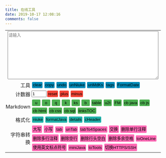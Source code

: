 ```yaml
---
title: 在线工具
date: 2019-10-17 12:08:16
comments: false
---
```

<div id="panel"><table><tr id="yesInput" style="width: 100%;"><td colspan="2" style="width: 100%;"><textarea rows="10" id="input" placeholder="请输入" contenteditable="true" class="block"></textarea></td></tr><tr class="notInput"><td class="td-right td-padding">工具</td><td class="td-padding"><button class="mybtn" onclick="clearInput()">clear</button><button class="mybtn" onclick="copy()">copy</button><button class="mybtn" onclick="undo()">undo</button><button class="mybtn" onclick="unNiuke()">unNiuke</button><button class="mybtn" onclick="unMdKs()">unMdKs</button><button class="mybtn" onclick="tags()">tags</button><button class="mybtn" onclick="formatDateShow()">FormatDate</button></td></tr><tr class="notInput"><td class="td-right td-padding">计数器</td><td class="td-padding"><input type="text" name="counter" id="counter" value="1" size="3" /><button class="mybtn red" onclick="document.getElementById('counter').value='1'">reset</button><button class="mybtn red" onclick="plus()">plus</button><button class="mybtn red" onclick="minus()">minus</button></td></tr><tr class="notInput"><td class="td-right td-padding">Markdown</td><td class="td-padding"><button class="mybtn green" onclick="mdU()">u</button><button class="mybtn green" onclick="mdO()">o</button><button class="mybtn green" onclick="mdQ()">q</button><button class="mybtn green" onclick="mdK()">k</button><button class="mybtn green" onclick="mdKs()">ks</button><button class="mybtn green" onclick="mdB()">b</button><button class="mybtn green" onclick="mdtableCopy()">table</button><button class="mybtn green" onclick="mdU2T()">u2t</button><button class="mybtn green" onclick="frontMatter()">FM</button><button class="mybtn green" onclick="mdCb('java')">cb&nbsp;java</button><button class="mybtn green" onclick="mdCb('javascript')">cb&nbsp;js</button><button class="mybtn green" onclick="mdCb('html')">cb&nbsp;html</button><button class="mybtn green" onclick="mdCb('css')">cb&nbsp;css</button><button class="mybtn green" onclick="mdCb('sql')">cb&nbsp;sql</button><button class="mybtn green" onclick="linksTOC()">linksTOC</button></td></tr><tr class="notInput"><td class="td-right td-padding">格式化</td><td class="td-padding"><button class="mybtn LightSeaGreen" onclick="niuke()">niuke</button><button class="mybtn LightSeaGreen" onclick="formatJava()">formatJava</button><button class="mybtn LightSeaGreen" onclick="toggleFold()">details</button><button class="mybtn LightSeaGreen" onclick="cHeader()">cHeader</button></td></tr><tr class="notInput"><td class="td-right td-padding">字符串转换</td><td class="td-padding"><button class="mybtn HotPink" onclick="upperCase()">大写</button><button class="mybtn HotPink" onclick="lowerCase()">小写</button><button class="mybtn HotPink" onclick="tab()">tab</button><button class="mybtn HotPink" onclick="unTab()">unTab</button><button class="mybtn HotPink" onclick="tabTo4Spaces()">tabTo4Spaces</button><button class="mybtn HotPink" onclick="swap()">交换</button><button class="mybtn HotPink" onclick="deleteSingleLineComment()">删除单行注释</button><button class="mybtn HotPink" onclick="deleteMultilineComments()">删除多行注释</button><button class="mybtn HotPink" onclick="deleteBlankLine()">删除空行</button><button class="mybtn HotPink" onclick="deleteSpaceStart()">删除行头空白</button><button class="mybtn HotPink" onclick="deleteSpaces()">删除多余空格</button><button class="mybtn HotPink" onclick="toOneLine()">toOneLine</button><button class="mybtn HotPink" onclick="toEnPunctuation()">使用英文标点符号</button><button class="mybtn HotPink" onclick="miniJava()">miniJava</button><button class="mybtn HotPink" onclick="toTools()">toTools</button><button class="mybtn HotPink" onclick="switchHttpsSsh()">切换HTTPS/SSH</button></td></tr></table></div>
<style>
    .mybtn {
        background-color: #008CBA;
        border: none;
        padding: 0.2em 0.2em 0.2em 0.2em;
        text-align: center;
        text-decoration: none;
        display: inline-block;
        margin: 0.2em 0.2em 0.2em 0.2em;
        cursor: pointer;
        min-width: 2em;
        border-radius: 0.2em;
    }
    .tools {
        display: block;
        margin: 0.5em;
    }
    .block {
        display: block;
    }
    .red {
        background-color: #f44336;
    }
    .green {
        background-color: #4CAF50;
    }
    .pink {
        background-color: #FF00FF;
    }
    .HotPink {
        background-color: HotPink;
    }
    .blue {
        background-color: #008CBA;
    }
    .blueviolet {
        background-color: BlueViolet;
    }
    .LightSeaGreen {
        background-color: LightSeaGreen;
    }
    .brown {
        background-color: brown;
    }
    .yellow {
        background-color: yellow;
    }
    .crimson {
        background-color: crimson;
    }
    .black {
        background-color: black;
    }
    .gray {
        background-color: #555555;
    }
    textarea {
        width: 100%;
        height: auto;
    }
    table {
        width: 100%;
        margin: 0em;
    }
    .td-right {
        text-align: right;
    }
    .td-padding {
        padding: 0.1em;
    }
    /* 覆盖样式 */
    header.post-header div.post-meta {
        margin-bottom: 0.875em;
    }
    div.posts-expand div.post-block {
        padding-top: 0em;
    }
</style>
<script>
    (function () {
        var notInput = document.getElementsByClassName("notInput");
        var count = 0;
        for (var i = 0; i < notInput.length; i++) {
            console.log("not input tr " + i + ":" + notInput[i].offsetHeight);
            count += notInput[i].offsetHeight;
        }
        var title = document.getElementsByClassName("post-header");
        for (var i = 0; i < title.length; i++) {
            console.log("title " + i + ":" + title[i].offsetHeight);
            count += title[i].offsetHeight;
        }
        var header = document.getElementById("header");
        console.log("header :" + header.offsetHeight);
        if (header.offsetHeight == 0) {
            count += 40;
        } else {
            count += 20;
        }
        count += header.offsetHeight;
        count += 8 + 8 + 22;
        console.log("屏幕可视区域高度:" + window.innerHeight + "px")
        console.log("其他元素高度:" + count + "px")
        var inputHight = (Number)(window.innerHeight - count);
        console.log("输入框高度:" + inputHight + "px");
        if (inputHight > 0) {
            document.getElementById("input").style.height = inputHight + "px";
        }
    })();
    window.onload = function () {
        var input = document.getElementById("input");
        input.focus();
    }
</script>
<script>
    var input = document.getElementById("input");
    var inputBackup;
    var timeOut;
    var depth = 0;
    function checkInput() {
        return !(input.value === null || input.value === "");
    }
    function backupInput() {
        inputBackup = input.value;
    }
    function undo() {
        input.value = inputBackup;
        if (timeOut != null) {
            window.clearTimeout(timeOut);
        }
        input.select();
        document.execCommand("Copy");
        input.blur();
    }
    function tags() {
        input.value = "\ntags: 有空了解一下";
        copy();
    }
    function linksTOC(text) {
        if (text == null) {
            result(linksTOC(input.value));
        } else {
            var toc = '';
            var head = "<div id=\"my_toc\">\n\n";
            var tail =
                "\n</div>\n<script>if (navigator.platform.search('arm')==-1){document.getElementById('my_toc').style.display = 'none';}" +
                "<__script>\n".replace("__", "/");
            var regex = /^(#+) (.+?)(?: #*)?$/mg;
            var matchs = text.match(regex);
            var resultStr = "";
            var item = '';
            var tabs = '';
            var title = '';
            var MdLinkRegex = /\[(.+?)\]\(.+?\)/;
            for (var i = 0; i < matchs.length; i++) {
                tabs = generateIndentation(matchs[i].replace(regex, "$1").length - 1);
                title = matchs[i].replace(regex, "$2");
                if (title.match(MdLinkRegex)) {
                    title = title.replace(MdLinkRegex, '$1');
                }
                item = tabs + "- [" + title + "](/links/#" + title + ")" + "\n"
                resultStr += item;
            }
            toc = head + resultStr + tail;
            var regexs = /[<]div id='my_toc'>\n\n(.+\n)+\n<[/]div>\n[<]script>.+<[/]script>\n/m;
            text = text.replace(regexs, toc);
            return text;
        }
    }
    function generateIndentation(count) {
        var indentation = '';
        for (var i = 0; i < count; i++) {
            indentation += "    ";
        }
        return indentation;
    }
    function clearInput() {
        input.value = "";
        input.focus();
    }
    function copy() {
        if (timeOut != null) {
            window.clearTimeout(timeOut);
        }
        input.select();
        document.execCommand("Copy");
        input.placeholder = "运行结果已经复制到剪贴板中!";
        input.blur();
        timeOut = window.setTimeout(clearInput, 10 * 1000);
        input.focus();
    }
    function result(text) {
        backupInput();
        input.value = text;
        copy();
    }
    function plus() {
        var counter = document.getElementById('counter');
        counter.value = Number(counter.value) + 1
    }
    function minus() {
        var counter = document.getElementById('counter');
        var minus1 = Number(counter.value) - 1;
        counter.value = (minus1) > 0 ? minus1 : 1;
    }
    function upperCase() {
        if (checkInput()) {
            result(input.value.toUpperCase());
        } else {
            input.placeholder = "请先输入!";
        }
    }
    function lowerCase() {
        if (checkInput()) {
            result(input.value.toLowerCase());
        } else {
            input.placeholder = "请先输入!";
        }
    }
    function deleteSingleLineComment(text) {
        if (text == null) {
            result(deleteSingleLineComment(input.value));
        }
        else {
            text = text.replace(/^[ ]*<!--.+-->/mg, "");
            text = text.replace(/^[ ]*\/\/.*\n/mg, "");
            return text;
        }
    }
    function deleteBlankLine(text) {
        if (text == null) {
            text = input.value;
            result(text.replace(/^[ ]*\n/mg, ""));
        }
        else {
            text = text.replace(/^[ ]*$\n/mg, "");
            text = text.replace(/\n^[ ]*$/mg, "");
            return text;
        }
    }
    function tab() {
        result(input.value.replace(/^/mg, "    "));
    }
    function unTab(text) {
        if (text == null) {
            result(unTab(input.value));
        }
        else {
            return text.replace(/^    /mg, "");
        }
    }
    function tabTo4Spaces(text) {
        if (text == null) {
            result(tabTo4Spaces(input.value));
        } else {
            return text.replace(/\t/mg, "    ");
        }
    }
    function deleteMultilineComments(text) {
        if (text == null) {
            result(deleteMultilineComments(input.value));
        } else {
            return text.replace(/\/\*{1,2}\n(?:[ ]*\*.*?\n)+/mg, "");
        }
    }
    function deleteSpaceStart(text) {
        if (text == null) {
            result(deleteBlankLine(input.value));
        } else {
            return text.replace(/^[ ]+/mg, "");
        }
    }
    function deleteSpaces(text) {
        if (text == null) {
            result(deleteSpaces(input.value));
        } else {
            return text.replace(/[ ]{2,}/mg, " ");
        }
    }
    function toOneLine(text) {
        if (text == null) {
            result(toOneLine(input.value));
        }
        else {
            text = text.replace(/^[ ]+/mg, "");
            text = text.replace(/\n/mg, "");
            return text;
        }
    }
    function toEnPunctuation(text) {
        if (text == null) {
            result(toEnPunctuation(input.value));
        }
        else {
            text = text.replace(/“/g, '"');
            text = text.replace(/”/g, '"');
            text = text.replace(/‘/g, "'");
            text = text.replace(/’/g, "'");
            text = text.replace(/，/g, ",");
            text = text.replace(/！/g, "!");
            text = text.replace(/：/g, ":");
            text = text.replace(/；/g, ";");
            text = text.replace(/（/g, "(");
            text = text.replace(/）/g, ")");
            return text;
        }
    }
    function miniDiv(text) {
        var miniText = text.match(/([ ]*<div id="panel">\n(?:.*\n)+?[ ]*<\/div>)/m)[0];
        console.log(miniText);
        miniText = toOneLine(miniText);
        text = text.replace(/([ ]*<div id="panel">\n(?:.*\n)+?[ ]*<\/div>)/m, "");
        return miniText + text;
    }
    function toTools() {
        var header = "---\ntitle: 在线工具\ndate: 2019-10-17 12:08:16\ncomments: false\n---\n"
        var text = input.value;
        text = deleteSingleLineComment(text);
        text = deleteBlankLine(text)
        text = text.replace(/(?:.*\n)+<body>\n/m, "");
        text = text.replace(/<\/body>\n(?:.*\n?)*/m, "");
        text = miniDiv(text);
        text = unTab(text);
        text = header + text;
        result(text)
    }
    function switchHttpsSsh(text) {
        if (text == null) {
            result(switchHttpsSsh(input.value));
        } else {
            var httpsRegex = /^https:\/\/(.+?)\/(.+?\/.+?\.git)$/;
            var sshRegex = /^git@(.+?):(.+?\/.+?\.git)$/;
            if (httpsRegex.test(text)) {
                text = text.replace(httpsRegex, "git@$1:$2");
            } else if (sshRegex.test(text)) {
                text = text.replace(sshRegex, "https://$1/$2");
            }
            return text;
        }
    }
    function swap(text) {
        if (text == null) {
            result(swap(input.value));
        } else {
            var LegalInput = /^(.+?)([, _])(.+?)$/;
            if (LegalInput.test(text)) {
                return text.replace(LegalInput, "$3$2$1");
            } else {
                return "非法输入,请输入一个以[,_ ]";
            }
        }
    }
    function mdU() {
        var text = input.value;
        text = deleteBlankLine(text);
        var ErrorStartCharacterRegex = /^[^a-zA-Z0-9\u4e00-\u9fa5][ ]+/mg;
        text = text.replace(ErrorStartCharacterRegex, "");
        text = text.replace(/^(.+)/mg, "- $1");
        text = deleteBlankLine(text);
        text = text + "\n";
        result(text);
    }
    function mdO() {
        var text = input.value;
        text = deleteBlankLine(text);
        var ErrorStartCharacterRegex = /^[^a-zA-Z0-9\u4e00-\u9fa5][ ]+/mg;
        text = text.replace(ErrorStartCharacterRegex, "");
        var lines = text.split(/\n/mg);
        var outText = "";
        lines.forEach(function (item, index) {
            outText += (index + 1) + ". " + item + "\n";
        })
        outText = outText + "\n";
        result(outText);
    }
    function mdQ() {
        var text = input.value;
        text = deleteBlankLine(text);
        var ErrorStartCharacterRegex = /^[^a-zA-Z0-9\u4e00-\u9fa5][ ]+/mg;
        text = text.replace(ErrorStartCharacterRegex, "")
        text = text.replace(/^/mg, "> ");
        text = text + "\n";
        result(text);
    }
    function mdK() {
        result("`" + input.value + "`");
    }
    function mdKs(text) {
        if (text == null) {
            result(mdKs(input.value));
        } else {
            text = text.replace(/`?((?:-(?! ))?[a-zA-Z<][a-zA-Z0-9 ():\_.\/\[\]<>,+="?-]*[a-zA-Z0-9);>/.\*\]])`?/mg,
                "`$1`");
            text = text.replace(/\(`(.+?)\)`/mg, "(`$1`)");
            text = text.replace(/\/`/mg, "`/");
            return text;
        }
    }
    function unMdKs(text) {
        if (text == null) {
            result(unMdKs(input.value));
        } else {
            return text.replace(/`(.+?)`/mg, "$1");
        }
    }
    function mdB() {
        result("**" + input.value + "**");
    }
    function toggleFold(text) {
        if (text == null) {
            toggleFold(input.value);
        } else {
            var first = "<details><summary>展开/折叠</summary>\n\n" + text + "\n\n</details>";
            result(first);
            return first;
        }
    }
    function mdCb(Language) {
        result("```" + Language + "\n" + input.value + "\n```");
    }
    function mdU2T() {
        var tableHead = "||描述|\n|:--|:--|\n"
        var text = input.value;
        text = deleteSpaceStart(text);
        text = deleteBlankLine(text);
        text = toEnPunctuation(text);
        text = mdKs(text);
        text = text.replace(/^[-*] /mg, "");
        text = text.replace(/^(`.+?`):/mg, "$1|");
        text = text.replace(/^/mg, "|");
        text = text.replace(/$/mg, "|");
        text = tableHead + text;
        result(text);
    }
    function mdtableCopy() {
        var text = input.value;
        text = text.replace(/[ ]{2,}/mg, "|");
        text = text.replace(/^/mg, "|");
        text = text.replace(/$/mg, "|");
        var strs = text.split("\n");
        text = '';
        strs.forEach(function (item, index) {
            console.log(index)
            if (index == 1) {
                text += item.replace(/[^|]+/mg, ":--") + "\n";
            }
            text += item + "\n";
        });
        result(text);
    }
    function frontMatter(text) {
        if (text == null) {
            result(frontMatter(input.value))
        } else {
            var legalLinuxHexoPostsPath = /^.+\/source\/_posts(\/.+)\/(.+)\.md/;
            if (legalLinuxHexoPostsPath.test(text)) {
                var categories = "categories: " + text.replace(legalLinuxHexoPostsPath, "$1").replace(/\//mg,
                    "\n  - ");
                var title = "title: " + text.replace(legalLinuxHexoPostsPath, "$2");
                var fm = "---\n" + title + "\n" + categories + "\n---\n";
                return fm;
            }
            return text;
        }
    }
    function unNiuke() {
        undo();
        minus();
    }
    function niuke() {
        var problem = '';
        var selects = '';
        var answer = '';
        var selectStart = 0;
        var selectEnd = 0;
        var counter = document.getElementById("counter");
        var text = input.value;
        text = toEnPunctuation(text);
        selects = text.match(/(?:[A-z]\n.+?\n)+/mg)[0];
        selectStart = text.indexOf(selects);
        selectEnd = selectStart + selects.length;
        selects = mdKs(selects);
        selects = selects.replace(/([A-Z])\n(.+)/mg, "- $1 $2");
        problem += text.substring(0, selectStart);
        problem = deleteBlankLine(problem) + "\n";
        answer = text.substring(selectEnd);
        answer = deleteBlankLine(answer);
        answer = answer.replace(/(^正确答案: `?[A-Za-z]+`?$)/mg,
            "\n## 解析\n<details><summary>显示答案/隐藏答案</summary>$1</details>\n\n");
        text = "\n# 考点" + counter.value + ":\n" + problem + selects + answer;
        result(text);
        plus();
    }
    function convertSingleLineComments(text) {
        return text.replace(/(?:[ ]*)(\/\/.+)/mg, "$1__newLine__");
    }
    function restoreSingleLineComment(text) {
        var textTemp = '';
        var regex = /([ ]*)(?:(\/\/.+?)__newLine__)+(.*)/mg;
        var flag;
        if ((flag = regex.test(text))) {
            var singleLineComments = text.match(regex);
            var tabs = '';
            var start = 0;
            var end = 0;
            for (var i = 0; i < singleLineComments.length; i++) {
                var recovery = '';
                start = text.indexOf(singleLineComments[i]);
                textTemp += text.substring(end, start);
                end = start + singleLineComments[i].length;
                var singleLineCommentArr = singleLineComments[i].split("__newLine__");
                for (var j = 0; j < singleLineCommentArr.length; j++) {
                    if (j == 0) {
                        tabs = singleLineCommentArr[j].substring(0, singleLineCommentArr[j].indexOf("//"));
                        recovery += singleLineCommentArr[j] + "\n";
                    } else {
                        recovery += tabs + singleLineCommentArr[j] + "\n";
                    }
                }
                textTemp += recovery;
            }
        }
        textTemp += text.substring(end);
        return textTemp;
    }
    function restoreFor(text) {
        return text.replace(/for[ ]*\((.*?);\n?[ ]*(.*?);\n?[ ]*(.+)\)/mg, "for($1;$2;$3)");
    }
    function formatJavaCode(text) {
        if (text == null) {
            console.log("请输入参数");
        } else {
            var lineTemp = '';
            var value = '';
            for (var i = 0; i < text.length; i++) {
                value = text[i];
                if (value == "{") {
                    depth++;
                    lineTemp
                        += "{" + "\n" + depthTab(depth);
                } else if (value == "}") {
                    depth--;
                    lineTemp += "\n" + depthTab(depth) +
                        "}" + "\n" + depthTab(depth);
                    if (depth == 0) {
                        lineTemp += "\n";
                    }
                } else if (value == ";") {
                    lineTemp
                        += ";" + "\n" + depthTab(depth);
                } else {
                    lineTemp += value;
                }
            }
            return lineTemp;
        }
    }
    function formatJava(text) {
        if (text == null) {
            result(formatJava(input.value));
        }
        else {
            text = toEnPunctuation(text);
            text = convertSingleLineComments(text);
            text = toOneLine(text);
            text = formatJavaCode(text);
            text = restoreSingleLineComment(text);
            text = deleteBlankLine(text);
            text = restoreFor(text);
            return text;
        }
    }
    function depthTab(depth) {
        var tab = "    ";
        var depthTabs = '';
        for (var i = 0; i < depth; i++) {
            depthTabs += tab;
        }
        return depthTabs;
    }
    function miniJava() {
        var text = input.value;
        text = deleteMultilineComments(text);
        text = deleteSingleLineComment(text);
        text = formatJava(text);
        text = deleteSingleLineComment(text);
        text = deleteBlankLine(text);
        result(text);
    }
    function cHeader() {
        if (checkInput()) {
            var legalFileName = /^[a-zA-Z_]\w*$/;
            if (legalFileName.test(input.value)) {
                var upperCase = input.value.toUpperCase();
                var text = "//" + input.value + ".h\n" + "#ifndef _" + upperCase + "_H_ //如果没有引入头文件" + input
                    .value + ".h\n" + "    #define _" + upperCase + "_H_ //那就引入头文件" + input.value + ".h\n" +
                    "#endif";
                result(text);
            } else {
                input.placeholder = "输入文件名格式错误,请以字母或下划线开头!";
            }
        } else {
            input.placeholder = "请先输入不带后缀的头文件名称";
        }
    }
</script>
<script>
    Date.prototype.formatDate = function (fmt) {
        var o = {
            "M+": this.getMonth() + 1,                   //月份
            "d+": this.getDate(),                        //日
            "h+": this.getHours(),                       //小时
            "m+": this.getMinutes(),                     //分
            "s+": this.getSeconds(),                     //秒
            "q+": Math.floor((this.getMonth() + 3) / 3), //季度
            "S": this.getMilliseconds()                  //毫秒
        };
        if (/(y+)/i.test(fmt)) {
            fmt = fmt.replace(RegExp.$1, (this.getFullYear() + "").substr(4 - RegExp.$1.length));
        }
        for (var k in o) {
            if (new RegExp("(" + k + ")", "i").test(fmt)) {
                fmt = fmt.replace(
                    RegExp.$1, (RegExp.$1.length == 1) ? (o[k]) : (("00" + o[k]).substr(("" + o[k]).length)));
            }
        }
        return fmt;
    }
    function formatDateShow() {
        input.value = new Date().formatDate("yyyy年MM月dd日");
        copy();
    }
</script>
<script>
    document.onkeyup = function (event) {
        if (event.altKey) {
            switch (event.keyCode) {
                case 73:
                    input.focus();
                    break;
                case 78:
                    niuke();
                    break;
            }
        }
    }
</script>
